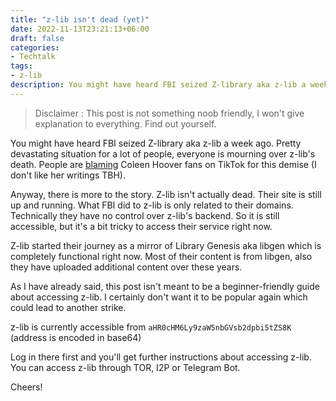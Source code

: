 ```yaml
---
title: "z-lib isn't dead (yet)"
date: 2022-11-13T23:21:13+06:00
draft: false
categories:
- Techtalk
tags:
- z-lib
description: You might have heard FBI seized Z-library aka z-lib a week ago. Pretty devastating situation for a lot of people, everyone is mourning over z-lib's death. People are blaming Coleen Hoover fans on TikTok for this demise.
---
```


> Disclaimer : This post is not something noob friendly, I won't give explanation to everything. Find out yourself.

You might have heard FBI seized Z-library aka z-lib a week ago. Pretty devastating situation for a lot of people, everyone is mourning over z-lib's death. People are [blaming](https://www.dailydot.com/unclick/z-library-tiktok-colleen-hoover/) Coleen Hoover fans on TikTok for this demise (I don't like her writings TBH).

Anyway, there is more to the story. Z-lib isn't actually dead. Their site is still up and running. What FBI did to z-lib is only related to their domains. Technically they have no control over z-lib's backend. So it is still accessible, but it's a bit tricky to access their service right now.

Z-lib started their journey as a mirror of Library Genesis aka libgen which is completely functional right now. Most of their content is from libgen, also they have uploaded additional content over these years.

As I have already said, this post isn't meant to be a beginner-friendly guide about accessing z-lib. I certainly don't want it to be popular again which could lead to another strike.

z-lib is currently accessible from `aHR0cHM6Ly9zaW5nbGVsb2dpbi5tZS8K` (address is encoded in base64)

Log in there first and you'll get further instructions about accessing z-lib. You can access z-lib through TOR, I2P or Telegram Bot.

Cheers!